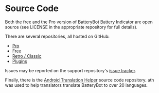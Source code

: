 # Source Code

Both the free and the Pro version of BatteryBot Battery Indicator are
open source (see LICENSE in the appropriate repository for full
details).

There are several repositories, all hosted on GitHub:

* <a href="https://github.com/darshan-/Battery-Indicator-Pro">Pro</a>
* <a href="https://github.com/darshan-/Battery-Indicator-Free">Free</a>
* <a href="https://github.com/darshan-/Battery-Indicator-Pro-Retro">Retro / Classic</a>
* <a href="https://github.com/darshan-/Battery-Indicator-Icon-Plugins">Plugins</a>

Issues may be reported on the support repository's <a
href="https://github.com/darshan-/Battery-Indicator-Support/issues?q=is%3Aopen+is%3Aissue">issue
tracker</a>.

Finally, there is the <a
href="https://github.com/darshan-/ath">Android Translation Helper</a>
source code repository.  ath was used to help translators translate
BatteryBot to over 20 languages.